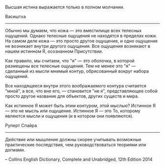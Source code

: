 Высшая истина выражается только в полном молчании.

Васиштха

***
Обычно мы думаем, что кожа — это вместилище всех телесных ощущений. Однако телесные ощущения не находятся в пределах кожи. На самом деле кожа — это просто другое ощущение, и одно ощущение не возникает внутри другого ощущения. Все ощущения возникают в нашем истинном Я, осознанном Присутствии.

Как правило, мы считаем, что "я" — это оболочка, в которой размещены все телесные ощущения. Тем не менее это "я" — сделанный из мысли мнимый контур, обрисованный вокруг набора ощущений.

Все находящееся внутри этого воображаемого контура считается "мной", а все, что вне его, — становится "не я", представляющее собой просто другое название для объектов, других существ и мира.

Как истинное Я может быть этим контуром, этой мыслью? Истинное Я — это не мысль или ощущение. Истинное Я — это То, которому являются мысли и ощущения (и в котором они появляются).

Руперт Спайра

***
Действие или мышление должны скорее учитывать возможные практические последствия, чем руководствоваться теориями или догмами.

– Collins English Dictionary, Complete and Unabridged, 12th Edition 2014
